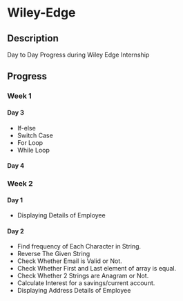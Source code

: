 # Wiley-Edge

## Description
Day to Day Progress during Wiley Edge Internship

## Progress

### Week 1

#### Day 3

- If-else
- Switch Case
- For Loop
- While Loop

#### Day 4

### Week 2

#### Day 1
- Displaying Details of Employee

#### Day 2
- Find frequency of Each Character in String.
- Reverse The Given String
- Check Whether Email is Valid or Not.
- Check Whether First and Last element of array is equal.
- Check Whether 2 Strings are Anagram or Not.
- Calculate Interest for a savings/current account.
- Displaying Address Details of Employee
